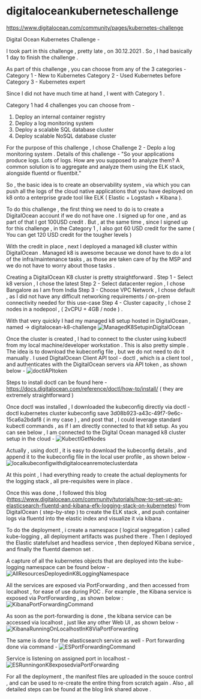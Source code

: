 # digitaloceankuberneteschallenge
https://www.digitalocean.com/community/pages/kubernetes-challenge

Digital Ocean Kubernetes Challenge - 

I took part in this challenge , pretty late , on 30.12.2021 .
So , I had basically 1 day to finish the challenge .

As part of this challenge , you can choose from any of the 3 categories - 
Category 1 - New to Kubernetes
Category 2 - Used Kubernetes before
Category 3 - Kubernetes expert

Since I did not have much time at hand , I went with Category 1 . 

Category 1 had 4 challenges you can choose from - 
1. Deploy an internal container registry
2. Deploy a log monitoring system
3. Deploy a scalable SQL database cluster
4. Deploy scalable NoSQL database cluster

For the purpose of this challenge , I chose Challenge 2 - Deplo a log monitoring system .
Details of this challenge - "So your applications produce logs. Lots of logs. How are you supposed to analyze them? A common solution is to aggregate and analyze them using the ELK stack, alongside fluentd or fluentbit."

So , the basic idea is to create an observability system , via which you can push all the logs of the cloud native applications that you have deployed on k8 onto a enterprise grade tool like ELK ( Elastic + Logstash + Kibana ).

To do this challenge , the first thing we need to do is to create a DigitalOcean account if we do not have one .
I signed up for one , and as part of that I got 100USD credit .
But , at the same time , since I signed up for this challenge , in the Category 1 , I also got 60 USD credit for the same ( You can get 120 USD credit for the tougher levels )

With the credit in place , next I deployed a managed k8 cluster within DigitalOcean . 
Managed k8 is awesome because we donot have to do a lot of the infra/maintenance tasks , as those are taken care of by the MSP and we do not have to worry about those tasks .

Creating a DigitalOcean K8 cluster is pretty straightforward .
Step 1 - Select k8 version , I chose the latest
Step 2 - Select datacenter region , I chose Bangalore as I am from India
Step 3 - Choose VPC Network , I chose default , as I did not have any difficult networking requirements / on-prem connectivity needed for this use-case
Step 4 - Cluster capacity , I chose 2 nodes in a nodepool , ( 2vCPU + 4GB / node ) .

With that very quickly I had my managed k8 setup hosted in DigitalOcean , named -> digitalocean-k8-challenge
![ManagedK8SetupinDigitalOcean](https://user-images.githubusercontent.com/6042946/147797094-52096097-90df-44be-927b-7791fc8c7a0a.PNG)

Once the cluster is created , I had to connect to the cluster using kubectl from my local machine/developer workstation .
This is also pretty simple . 
The idea is to download the kubeconfig file , but we do not need to do it manually . 
I used DigitalOcean Client API tool - doctl , which is a client tool , and authenticates with the DigitalOcean servers via API token , as shown below -
![doctlAPItoken](https://user-images.githubusercontent.com/6042946/147797118-543f4eb8-c953-46c6-ad9d-b46f55b1ece4.PNG)

Steps to install doctl can be found here - https://docs.digitalocean.com/reference/doctl/how-to/install/ ( they are extremely straightforward )

Once doctl was installed , I downloaded the kubeconfig directly via doctl - doctl kubernetes cluster kubeconfig save 3d08b923-a43c-49f7-9e6c-15ca6a2bdaf8 ( in my case ) , and post that , I could leverage standard kubectl commands , as if I am directly connected to that k8 setup.
As you can see below , I am connected to the Digital Ocean managed k8 cluster setup in the cloud -
![KubectlGetNodes](https://user-images.githubusercontent.com/6042946/147797135-1498e43a-1e47-49d7-a2d7-99e81d344602.PNG)

Actually , using doctl , it is easy to download the kubeconfig details , and append it to the kubeconfig file in the local user profile , as shown below -
![localkubeconfigwithdigitaloceanremoteclusterdata](https://user-images.githubusercontent.com/6042946/147797165-770553b2-9da4-4125-b593-2a670cbb2925.PNG)

At this point , I had everything ready to create the actual deployments for the logging stack , all pre-requisites were in place .

Once this was done , I followed this blog (https://www.digitalocean.com/community/tutorials/how-to-set-up-an-elasticsearch-fluentd-and-kibana-efk-logging-stack-on-kubernetes) from DigitalOcean ( step-by-step ) to create the ELK stack , and push container logs via fluentd into the elastic index and visualize it via kibana .

To do the deployment , i create a namespace ( logical segregation ) called kube-logging , all deployment artifacts was pushed there .
Then I deployed the Elastic statefulset and headless service , then deployed Kibana service , and finally the fluentd daemon set .

A capture of all the kubernetes objects that are deployed into the kube-logging namespace can be found below -
![AllResourcesDeployedinK8LoggingNamespace](https://user-images.githubusercontent.com/6042946/147797029-45f75238-e383-41d1-a13d-4ae11b3deae6.PNG)

All the services are exposed via PortForwarding , and then accessed from localhost , for ease of use during POC .
For example , the Kibana service is exposed via PortForwarding , as shown below :
![KibanaPortForwardingCommand](https://user-images.githubusercontent.com/6042946/147796944-ff31144c-80a7-4bd4-ab20-3aafdd92d3be.PNG)

As soon as the port-forwarding is done , the kibana service can be accessed via localhost , just like any other Web UI , as shown below -
![KibanaRunningOnLocalhostInK8ViaPortForwarding](https://user-images.githubusercontent.com/6042946/147797005-66bf652b-4e1f-4174-8670-dc3baa48ceaf.PNG)

The same is done for the elasticsearch service as well -
Port forwarding done via command - 
![ESPortForwardingCommand](https://user-images.githubusercontent.com/6042946/147797052-124bf90a-ba62-4d7d-aae6-211c9aa49301.PNG)

Service is listening on assigned port in localhost -
![ESRunningonK8exposedviaPortForwarding](https://user-images.githubusercontent.com/6042946/147797075-d9f68064-985f-4603-bfea-7bfca207529a.PNG)


For all the deployment , the manifest files are uploaded in the souce control , and can be used to re-create the entire thing from scratch again . Also , all detailed steps can be found at the blog link shared above .

